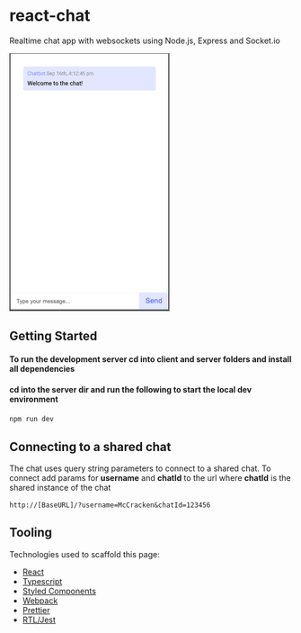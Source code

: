 # react-chat

Realtime chat app with websockets using Node.js, Express and Socket.io

![react-chat screenshot](client/src/assets/react-chat.png)

## Getting Started

#### To run the development server cd into client and server folders and install all dependencies

#### cd into the server dir and run the following to start the local dev environment

```
npm run dev
```

## Connecting to a shared chat

The chat uses query string parameters to connect to a shared chat.
To connect add params for **username** and **chatId** to the url where **chatId** is the shared instance of the chat

```
http://[BaseURL]/?username=McCracken&chatId=123456
```

## Tooling

Technologies used to scaffold this page:

- [React](https://reactjs.org/)
- [Typescript](https://www.typescriptlang.org/)
- [Styled Components](https://styled-components.com/)
- [Webpack](https://webpack.js.org/)
- [Prettier](https://prettier.io/)
- [RTL/Jest](https://jestjs.io/)
